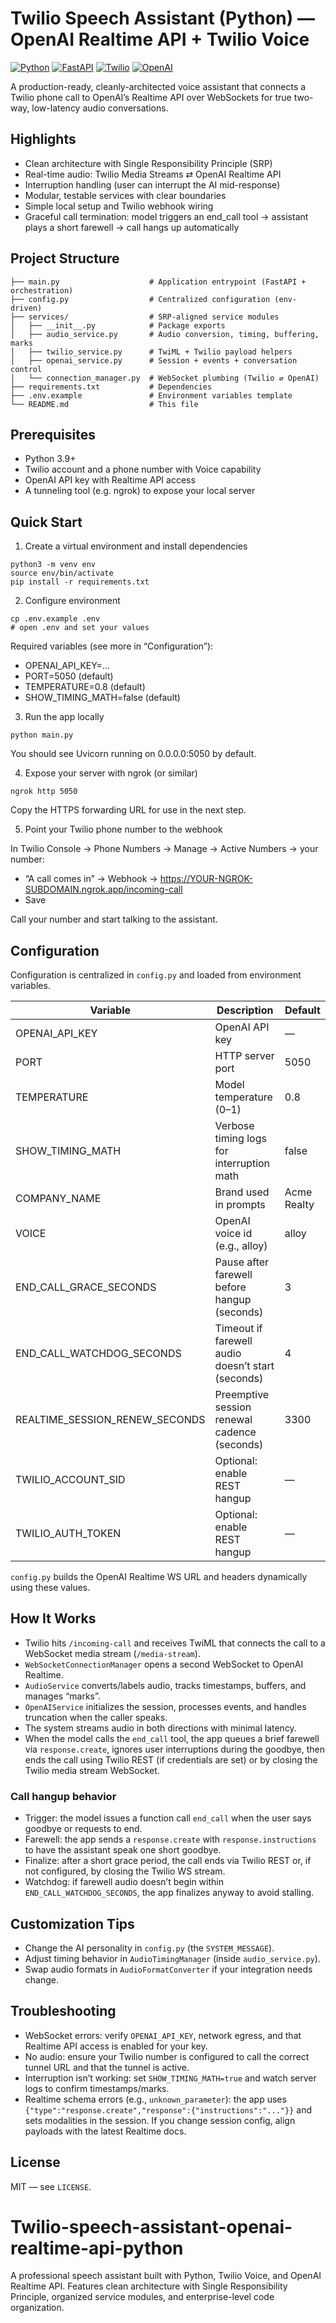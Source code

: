# Twilio Speech Assistant (Python) — OpenAI Realtime API + Twilio Voice

[![Python](https://img.shields.io/badge/Python-3.9%2B-blue?style=flat-square&logo=python)](https://python.org)
[![FastAPI](https://img.shields.io/badge/FastAPI-Framework-009688?style=flat-square&logo=fastapi)](https://fastapi.tiangolo.com)
[![Twilio](https://img.shields.io/badge/Twilio-Voice%20API-F22F46?style=flat-square&logo=twilio)](https://twilio.com)
[![OpenAI](https://img.shields.io/badge/OpenAI-Realtime%20API-412991?style=flat-square&logo=openai)](https://platform.openai.com)

A production-ready, cleanly-architected voice assistant that connects a Twilio phone call to OpenAI’s Realtime API over WebSockets for true two-way, low-latency audio conversations.

## Highlights

- Clean architecture with Single Responsibility Principle (SRP)
- Real-time audio: Twilio Media Streams ⇄ OpenAI Realtime API
- Interruption handling (user can interrupt the AI mid-response)
- Modular, testable services with clear boundaries
- Simple local setup and Twilio webhook wiring
- Graceful call termination: model triggers an end_call tool → assistant plays a short farewell → call hangs up automatically

## Project Structure

```
├── main.py                    # Application entrypoint (FastAPI + orchestration)
├── config.py                  # Centralized configuration (env-driven)
├── services/                  # SRP-aligned service modules
│   ├── __init__.py            # Package exports
│   ├── audio_service.py       # Audio conversion, timing, buffering, marks
│   ├── twilio_service.py      # TwiML + Twilio payload helpers
│   ├── openai_service.py      # Session + events + conversation control
│   └── connection_manager.py  # WebSocket plumbing (Twilio ⇄ OpenAI)
├── requirements.txt           # Dependencies
├── .env.example               # Environment variables template
└── README.md                  # This file
```

## Prerequisites

- Python 3.9+
- Twilio account and a phone number with Voice capability
- OpenAI API key with Realtime API access
- A tunneling tool (e.g. ngrok) to expose your local server

## Quick Start

1) Create a virtual environment and install dependencies

```
python3 -m venv env
source env/bin/activate
pip install -r requirements.txt
```

2) Configure environment

```
cp .env.example .env
# open .env and set your values
```

Required variables (see more in “Configuration”):

- OPENAI_API_KEY=...
- PORT=5050 (default)
- TEMPERATURE=0.8 (default)
- SHOW_TIMING_MATH=false (default)

3) Run the app locally

```
python main.py
```

You should see Uvicorn running on 0.0.0.0:5050 by default.

4) Expose your server with ngrok (or similar)

```
ngrok http 5050
```

Copy the HTTPS forwarding URL for use in the next step.

5) Point your Twilio phone number to the webhook

In Twilio Console → Phone Numbers → Manage → Active Numbers → your number:

- “A call comes in” → Webhook → https://YOUR-NGROK-SUBDOMAIN.ngrok.app/incoming-call
- Save

Call your number and start talking to the assistant.

## Configuration

Configuration is centralized in `config.py` and loaded from environment variables.

| Variable                    | Description                                         | Default |
|-----------------------------|-----------------------------------------------------|---------|
| OPENAI_API_KEY              | OpenAI API key                                      | —       |
| PORT                        | HTTP server port                                    | 5050    |
| TEMPERATURE                 | Model temperature (0–1)                             | 0.8     |
| SHOW_TIMING_MATH            | Verbose timing logs for interruption math           | false   |
| COMPANY_NAME                | Brand used in prompts                               | Acme Realty |
| VOICE                       | OpenAI voice id (e.g., alloy)                       | alloy   |
| END_CALL_GRACE_SECONDS      | Pause after farewell before hangup (seconds)        | 3       |
| END_CALL_WATCHDOG_SECONDS   | Timeout if farewell audio doesn’t start (seconds)   | 4       |
| REALTIME_SESSION_RENEW_SECONDS | Preemptive session renewal cadence (seconds)     | 3300    |
| TWILIO_ACCOUNT_SID          | Optional: enable REST hangup                        | —       |
| TWILIO_AUTH_TOKEN           | Optional: enable REST hangup                        | —       |

`config.py` builds the OpenAI Realtime WS URL and headers dynamically using these values.

## How It Works

- Twilio hits `/incoming-call` and receives TwiML that connects the call to a WebSocket media stream (`/media-stream`).
- `WebSocketConnectionManager` opens a second WebSocket to OpenAI Realtime.
- `AudioService` converts/labels audio, tracks timestamps, buffers, and manages “marks”.
- `OpenAIService` initializes the session, processes events, and handles truncation when the caller speaks.
- The system streams audio in both directions with minimal latency.
- When the model calls the `end_call` tool, the app queues a brief farewell via `response.create`, ignores user interruptions during the goodbye, then ends the call using Twilio REST (if credentials are set) or by closing the Twilio media stream WebSocket.

### Call hangup behavior

- Trigger: the model issues a function call `end_call` when the user says goodbye or requests to end.
- Farewell: the app sends a `response.create` with `response.instructions` to have the assistant speak one short goodbye.
- Finalize: after a short grace period, the call ends via Twilio REST or, if not configured, by closing the Twilio WS stream.
- Watchdog: if farewell audio doesn’t begin within `END_CALL_WATCHDOG_SECONDS`, the app finalizes anyway to avoid stalling.

## Customization Tips

- Change the AI personality in `config.py` (the `SYSTEM_MESSAGE`).
- Adjust timing behavior in `AudioTimingManager` (inside `audio_service.py`).
- Swap audio formats in `AudioFormatConverter` if your integration needs change.

## Troubleshooting

- WebSocket errors: verify `OPENAI_API_KEY`, network egress, and that Realtime API access is enabled for your key.
- No audio: ensure your Twilio number is configured to call the correct tunnel URL and that the tunnel is active.
- Interruption isn’t working: set `SHOW_TIMING_MATH=true` and watch server logs to confirm timestamps/marks.
- Realtime schema errors (e.g., `unknown_parameter`): the app uses `{"type":"response.create","response":{"instructions":"..."}}` and sets modalities in the session. If you change session config, align payloads with the latest Realtime docs.

## License

MIT — see `LICENSE`.
# Twilio-speech-assistant-openai-realtime-api-python
A professional speech assistant built with Python, Twilio Voice, and OpenAI Realtime API. Features clean architecture with Single Responsibility Principle, organized service modules, and enterprise-level code organization.
